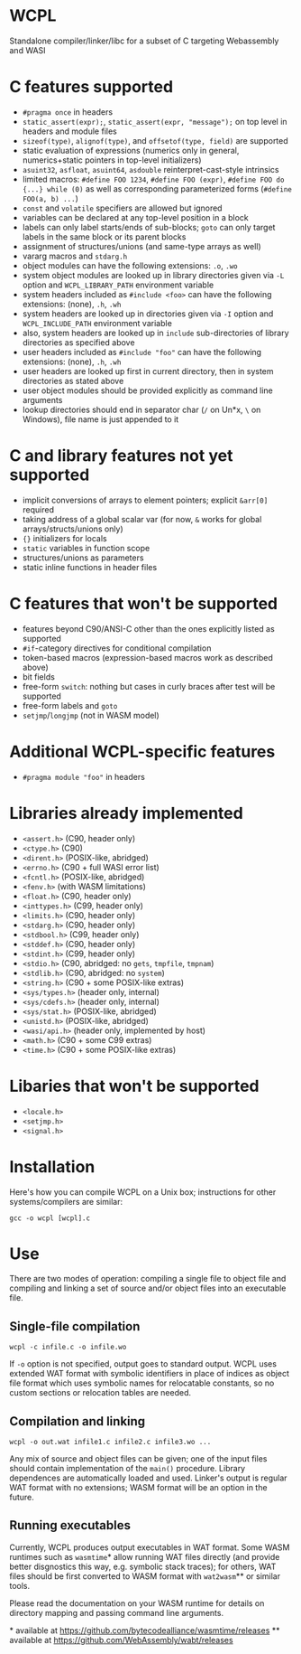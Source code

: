 WCPL
====

Standalone compiler/linker/libc for a subset of C targeting Webassembly and WASI

# C features supported

- `#pragma once` in headers
- `static_assert(expr);`, `static_assert(expr, "message");` on top level in headers and module files
- `sizeof(type)`, `alignof(type)`, and `offsetof(type, field)` are supported
- static evaluation of expressions (numerics only in general, numerics+static pointers in top-level initializers)
- `asuint32`, `asfloat`, `asuint64`, `asdouble` reinterpret-cast-style intrinsics
- limited macros: `#define FOO 1234`, `#define FOO (expr)`, `#define FOO do {...} while (0)` as well as 
  corresponding parameterized forms (`#define FOO(a, b) ...`)   
- `const` and `volatile` specifiers are allowed but ignored
- variables can be declared at any top-level position in a block
- labels can only label starts/ends of sub-blocks; `goto` can only target labels in the same block or its parent blocks
- assignment of structures/unions (and same-type arrays as well)
- vararg macros and `stdarg.h`
- object modules can have the following extensions: `.o`, `.wo`
- system object modules are looked up in library directories given via `-L` option and `WCPL_LIBRARY_PATH` environment variable
- system headers included as `#include <foo>` can have the following extensions: (none), `.h`, `.wh`
- system headers are looked up in directories given via `-I` option and `WCPL_INCLUDE_PATH` environment variable
- also, system headers are looked up in `include` sub-directories of library directories as specified above
- user headers included as `#include "foo"` can have the following extensions: (none), `.h`, `.wh`
- user headers are looked up first in current directory, then in system directories as stated above
- user object modules should be provided explicitly as command line arguments
- lookup directories should end in separator char (`/` on Un*x, `\` on Windows), file name is just appended to it

# C and library features not yet supported

- implicit conversions of arrays to element pointers; explicit `&arr[0]` required
- taking address of a global scalar var (for now, `&` works for global arrays/structs/unions only)
- `{}` initializers for locals
- `static` variables in function scope
- structures/unions as parameters
- static inline functions in header files

# C features that won't be supported

- features beyond C90/ANSI-C other than the ones explicitly listed as supported
- `#if`-category directives for conditional compilation
- token-based macros (expression-based macros work as described above)
- bit fields
- free-form `switch`: nothing but cases in curly braces after test will be supported
- free-form labels and `goto`
- `setjmp`/`longjmp` (not in WASM model)

# Additional WCPL-specific features

- `#pragma module "foo"` in headers

# Libraries already implemented

- `<assert.h>` (C90, header only)
- `<ctype.h>`  (C90)
- `<dirent.h>` (POSIX-like, abridged)
- `<errno.h>` (C90 + full WASI error list)
- `<fcntl.h>` (POSIX-like, abridged)
- `<fenv.h>` (with WASM limitations)
- `<float.h>` (C90, header only)
- `<inttypes.h>` (C99, header only)
- `<limits.h>` (C90, header only)
- `<stdarg.h>` (C90, header only)
- `<stdbool.h>` (C99, header only)
- `<stddef.h>` (C90, header only)
- `<stdint.h>` (C99, header only)
- `<stdio.h>` (C90, abridged: no `gets`, `tmpfile`, `tmpnam`)
- `<stdlib.h>` (C90, abridged: no `system`)
- `<string.h>` (C90 + some POSIX-like extras)
- `<sys/types.h>` (header only, internal)
- `<sys/cdefs.h>` (header only, internal)
- `<sys/stat.h>` (POSIX-like, abridged)
- `<unistd.h>` (POSIX-like, abridged)
- `<wasi/api.h>` (header only, implemented by host)
- `<math.h>` (C90 + some C99 extras)
- `<time.h>` (C90 + some POSIX-like extras)
 
# Libaries that won't be supported

- `<locale.h>`
- `<setjmp.h>`
- `<signal.h>`

# Installation

Here's how you can compile WCPL on a Unix box; instructions for other
systems/compilers are similar:

```
gcc -o wcpl [wcpl].c 
```


# Use

There are two modes of operation: compiling a single file to object file and
compiling and linking a set of source and/or object files into an executable
file.

## Single-file compilation

```
wcpl -c infile.c -o infile.wo
```

If `-o` option is not specified, output goes to standard output.
WCPL uses extended WAT format with symbolic identifiers in place of indices as
object file format which uses symbolic names for relocatable constants, so no 
custom sections or relocation tables are needed.


## Compilation and linking

```
wcpl -o out.wat infile1.c infile2.c infile3.wo ...
```

Any mix of source and object files can be given; one of the input files should
contain implementation of the `main()` procedure. Library dependences are automatically
loaded and used. Linker's output is regular WAT format with no extensions; 
WASM format will be an option in the future.


## Running executables

Currently, WCPL produces output executables in WAT format. Some WASM runtimes
such as `wasmtime`* allow running WAT files directly (and provide better disgnostics
this way, e.g. symbolic stack traces); for others, WAT files should be first converted 
to WASM format with `wat2wasm`** or similar tools.

Please read the documentation on your WASM runtime for details on directory
mapping and passing command line arguments.

\* available at https://github.com/bytecodealliance/wasmtime/releases
\*\* available at https://github.com/WebAssembly/wabt/releases



